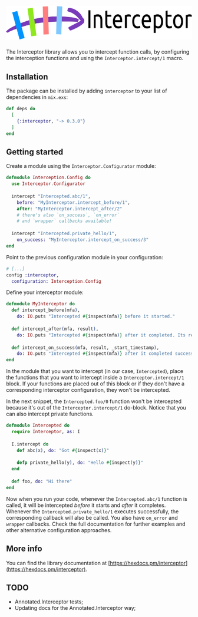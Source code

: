 ![Interceptor](https://github.com/amalbuquerque/interceptor/raw/master/assets/images/interceptor_logo_with_title.png)
=========

The Interceptor library allows you to intercept function calls, by configuring
the interception functions and using the `Interceptor.intercept/1` macro.

## Installation

The package can be installed by adding `interceptor` to your list of
dependencies in `mix.exs`:

```elixir
def deps do
  [
    {:interceptor, "~> 0.3.0"}
  ]
end
```

## Getting started

Create a module using the `Interceptor.Configurator` module:

```elixir
defmodule Interception.Config do
  use Interceptor.Configurator

  intercept "Intercepted.abc/1",
    before: "MyInterceptor.intercept_before/1",
    after: "MyInterceptor.intercept_after/2"
    # there's also `on_success`, `on_error`
    # and `wrapper` callbacks available!
  
  intercept "Intercepted.private_hello/1",
    on_success: "MyInterceptor.intercept_on_success/3"
end
```

Point to the previous configuration module in your configuration:

```elixir
# [...]
config :interceptor,
  configuration: Interception.Config
```

Define your interceptor module:

```elixir
defmodule MyInterceptor do
  def intercept_before(mfa),
    do: IO.puts "Intercepted #{inspect(mfa)} before it started."

  def intercept_after(mfa, result),
    do: IO.puts "Intercepted #{inspect(mfa)} after it completed. Its result: #{inspect(result)}"

  def intercept_on_success(mfa, result, _start_timestamp),
    do: IO.puts "Intercepted #{inspect(mfa)} after it completed successfully. Its result: #{inspect(result)}"
end
```

In the module that you want to intercept (in our case, `Intercepted`), place
the functions that you want to intercept inside a `Interceptor.intercept/1`
block. If your functions are placed out of this block or if they don't have
a corresponding interceptor configuration, they won't be intercepted.

In the next snippet, the `Intercepted.foo/0` function won't be intercepted
because it's out of the `Interceptor.intercept/1` do-block. Notice that you can also intercept private functions.

```elixir
defmodule Intercepted do
  require Interceptor, as: I

  I.intercept do
    def abc(x), do: "Got #{inspect(x)}"

    defp private_hello(y), do: "Hello #{inspect(y)}"
  end

  def foo, do: "Hi there"
end
```

Now when you run your code, whenever the `Intercepted.abc/1` function is
called, it will be intercepted *before* it starts and *after* it completes.
Whenever the `Intercepted.private_hello/1` executes successfully, the
corresponding callback will also be called. You also have `on_error` and
`wrapper` callbacks. Check the full documentation for further examples and
other alternative configuration approaches.

## More info

You can find the library documentation at
[https://hexdocs.pm/interceptor](https://hexdocs.pm/interceptor).

## TODO

- Annotated.Interceptor tests;
- Updating docs for the Annotated.Interceptor way;
